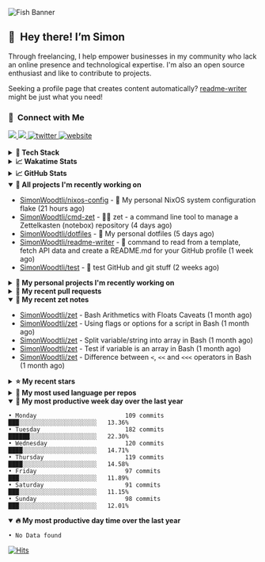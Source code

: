![Fish Banner](assets/fish.webp)

## 👋 &nbsp;Hey there! I’m Simon

Through freelancing, I help empower businesses in my community who lack
an online presence and technological expertise. I'm also an open source
enthusiast and like to contribute to projects.

Seeking a profile page that creates content automatically?
[readme-writer] might be just what you need!

### 🤝 &nbsp;Connect with Me

<div align="left">
<a href="https://linkedin.com/in/simonwoodtli" target="_blank">
<img src="https://img.shields.io/badge/linkedin-1E77B5?style=for-the-badge&logo=linkedin&logoColor=white alt=linkedin" />
</a>
<a href="https://github.com/simonwoodtli" target="_blank">
<img src="https://img.shields.io/badge/github-24292E?style=for-the-badge&logo=github&logoColor=white alt=github" />
</a>
<a href="https://twitter.com/simonwoodtlidev" target="_blank">
<img src="https://img.shields.io/badge/twitter-26a7de?style=for-the-badge&logo=twitter&logoColor=white" alt="twitter"/>
</a>
<a href="https://simonwoodtli.com" target="_blank">
<img src="https://img.shields.io/badge/website-E2925F?style=for-the-badge&logo=google-chrome&logoColor=white" alt="website"/>
</a>
</div>
<br/>


<details>
  <summary><b>🧰 Tech Stack</b></summary>
  <div align="center">

  ![JavaScript](https://img.shields.io/badge/-JavaScript-333333?style=flat&logo=javascript)&nbsp;
  ![HTML](https://img.shields.io/badge/-HTML-333333?style=flat&logo=HTML5)&nbsp;
  ![CSS](https://img.shields.io/badge/-CSS-333333?style=flat&logo=CSS3&logoColor=1572B6)&nbsp;
  ![Shell](https://img.shields.io/badge/-Bash-333333?style=flat&logo=shell)&nbsp;
  ![Python](https://img.shields.io/badge/-Python-333333?style=flat&logo=python)&nbsp;
  ![Go](https://img.shields.io/badge/-Go-333333?style=flat&logo=go)&nbsp;
  ![PostgreSQL](https://img.shields.io/badge/-PostgreSQL-333333?style=flat&logo=postgresql)&nbsp;
  ![MongoDB](https://img.shields.io/badge/-MongoDB-333333?style=flat&logo=mongodb)
  ![Node.js](https://img.shields.io/badge/-Node.js-333333?style=flat&logo=node.js)&nbsp;
  ![Bootstrap](https://img.shields.io/badge/-Bootstrap-333333?style=flat&logo=bootstrap&logoColor=563D7C)&nbsp;
  ![Git](https://img.shields.io/badge/-Git-333333?style=flat&logo=git)&nbsp;
  ![GitHub Actions](https://img.shields.io/badge/-GitHub%20Actions-333333?style=flat&logo=github)&nbsp;
  ![Docker](https://img.shields.io/badge/-Docker-333333?style=flat&logo=docker)&nbsp;
  ![Markdown](https://img.shields.io/badge/-Markdown-333333?style=flat&logo=markdown)&nbsp;
  ![Vim](https://img.shields.io/badge/-Vim-333333?style=flat&logo=vim)&nbsp;
  ![Linux](https://img.shields.io/badge/-Linux-333333?style=flat&logo=linux)&nbsp;
  </div>
</details>

<details>
  <summary><b>📈 Wakatime Stats</b></summary>
  <p align="center"><a href="https://wakatime.com/@SimonWoodtli">
  <img align="center" width="400" height="300" src="https://wakatime.com/share/@SimonWoodtli/7761bcef-e104-47d9-912a-dfd6bf08868b.svg" />
  </a>
  <a href="https://wakatime.com/@SimonWoodtli">
  <img align="center" width="400" height="300" src="https://wakatime.com/share/@SimonWoodtli/341953df-6a40-47b7-8220-ace4eabe0a17.svg" />
  </a></p>

  <h4><b>💬 I've been working with the following languages over the last 7 days</b></h4>

```
• Markdown                       8 hrs 8 mins                   ███████████████████████░░   92.85%
• sh                             24 mins                        █░░░░░░░░░░░░░░░░░░░░░░░░   4.62%
• Other                          10 mins                        █░░░░░░░░░░░░░░░░░░░░░░░░   2.01%
• fstab                          1 min                          ░░░░░░░░░░░░░░░░░░░░░░░░░   0.23%
• dircolors                      1 min                          ░░░░░░░░░░░░░░░░░░░░░░░░░   0.19%
• Text                           0 secs                         ░░░░░░░░░░░░░░░░░░░░░░░░░   0.08%
• JSON                           0 secs                         ░░░░░░░░░░░░░░░░░░░░░░░░░   0.03%
```

  <h4>👷 I've been working on the following projects over the last 7 days</h4>

```
• zet                            8 hrs 3 mins                   ███████████████████████░░   91.89%
• Unknown Project                31 mins                        █░░░░░░░░░░░░░░░░░░░░░░░░   5.96%
• dotfiles                       7 mins                         ░░░░░░░░░░░░░░░░░░░░░░░░░   1.49%
• readme-writer                  3 mins                         ░░░░░░░░░░░░░░░░░░░░░░░░░   0.65%
```

  <h4><b>🛠️ I've been working with the following editors over the last 7 days</b></h4>

```
• Vim                            8 hrs 46 mins                  █████████████████████████   100%
```

  <h4><b>💻 I've been working with the following operating systems over the last 7 days</b></h4>

```
• Linux                          8 hrs 46 mins                  █████████████████████████   100%
```

</details>

<details>
  <summary><b>📈 GitHub Stats</b></summary>
  <div align="center"><a href="https://github.com/anuraghazra/github-readme-stats"><img
  src="https://github-readme-stats.vercel.app/api?username=simonwoodtli&show_icons=true&locale=en&theme=gruvbox"
  align="center" width="40%" height="20%"/></a>
  <a href="https://github-readme-streak-stats.herokuapp.com/"><img src="https://github-readme-streak-stats.herokuapp.com/?user=simonwoodtli&theme=gruvbox"
  align="center" width="40%" height="20%"/></a>
  </div>
</details>

<details open="">
  <summary><b>👷 All projects I'm recently working on</b></summary>

* [SimonWoodtli/nixos-config](https://github.com/SimonWoodtli/nixos-config) - 🏡 My personal NixOS system configuration flake (21 hours ago)
* [SimonWoodtli/cmd-zet](https://github.com/SimonWoodtli/cmd-zet) - 👨‍💻 zet - a command line tool to manage a  Zettelkasten (notebox) repository (4 days ago)
* [SimonWoodtli/dotfiles](https://github.com/SimonWoodtli/dotfiles) - 🏡 My personal dotfiles (5 days ago)
* [SimonWoodtli/readme-writer](https://github.com/SimonWoodtli/readme-writer) - 🤖 command to read from a template, fetch API data and create a README.md for your GitHub profile (1 week ago)
* [SimonWoodtli/test](https://github.com/SimonWoodtli/test) - 👷 test GitHub and git stuff (2 weeks ago)

</details>
<details>
  <summary><b>🌱 My personal projects I'm recently working on</b></summary>

* [SimonWoodtli/nixos-config](https://github.com/SimonWoodtli/nixos-config) - 🏡 My personal NixOS system configuration flake (21 hours ago)
* [SimonWoodtli/cmd-zet](https://github.com/SimonWoodtli/cmd-zet) - 👨‍💻 zet - a command line tool to manage a  Zettelkasten (notebox) repository (4 days ago)
* [SimonWoodtli/dotfiles](https://github.com/SimonWoodtli/dotfiles) - 🏡 My personal dotfiles (5 days ago)
* [SimonWoodtli/readme-writer](https://github.com/SimonWoodtli/readme-writer) - 🤖 command to read from a template, fetch API data and create a README.md for your GitHub profile (1 week ago)
* [SimonWoodtli/test](https://github.com/SimonWoodtli/test) - 👷 test GitHub and git stuff (2 weeks ago)

</details>
<details>
  <summary><b>🔨 My recent pull requests</b></summary>

* [feat: add wireguard-generate-keys script](https://github.com/SimonWoodtli/dotfiles/pull/14) on [SimonWoodtli/dotfiles](https://github.com/SimonWoodtli/dotfiles) (5 months ago)
* [feat: add video-to-gif script](https://github.com/SimonWoodtli/dotfiles/pull/13) on [SimonWoodtli/dotfiles](https://github.com/SimonWoodtli/dotfiles) (5 months ago)
* [feat: add spoof-mac-linux script](https://github.com/SimonWoodtli/dotfiles/pull/12) on [SimonWoodtli/dotfiles](https://github.com/SimonWoodtli/dotfiles) (5 months ago)
* [feat: add sp-tmux script](https://github.com/SimonWoodtli/dotfiles/pull/11) on [SimonWoodtli/dotfiles](https://github.com/SimonWoodtli/dotfiles) (5 months ago)
* [feat: add sp script](https://github.com/SimonWoodtli/dotfiles/pull/10) on [SimonWoodtli/dotfiles](https://github.com/SimonWoodtli/dotfiles) (5 months ago)

</details>
<details open="">
  <summary><b>📝 My recent zet notes</b></summary>

* [SimonWoodtli/zet](https://github.com/SimonWoodtli/zet/tree/9cf3673d707baccfcaaee7f43bbce8f3c7609d63/20230128231131) - Bash Arithmetics with Floats Caveats (1 month ago)
* [SimonWoodtli/zet](https://github.com/SimonWoodtli/zet/tree/a2f1f0ae084a0ecd7b99b7bab900328ef903bd6e/20230119010353) - Using flags or options for a script in Bash (1 month ago)
* [SimonWoodtli/zet](https://github.com/SimonWoodtli/zet/tree/46011f0d5f3000e70ed25df226896163272cb8b8/20230117144015) - Split variable/string into array in Bash (1 month ago)
* [SimonWoodtli/zet](https://github.com/SimonWoodtli/zet/tree/b693c1904301dfd1756a9bb8cb65385e0e853ab3/20230117143605) - Test if variable is an array in Bash (1 month ago)
* [SimonWoodtli/zet](https://github.com/SimonWoodtli/zet/tree/88dbaafe08b99881132f6c704345b742b307ae8c/20230116233517) - Difference between `<`, `<<` and `<<<` operators in Bash (1 month ago)

</details>
<details>
  <summary><b>⭐ My recent stars</b></summary>

* [wustho/epy](https://github.com/wustho/epy) - CLI Ebook (epub2, epub3, fb2, mobi) Reader (1 week ago)
* [sonnyp/Tangram](https://github.com/sonnyp/Tangram) - Browser for your pinned tabs (3 weeks ago)
* [ferdium/ferdium-app](https://github.com/ferdium/ferdium-app) - All your services in one place, built by the community (3 weeks ago)
* [gnif/LookingGlass](https://github.com/gnif/LookingGlass) - An extremely low latency KVMFR (KVM FrameRelay) implementation for guests with VGA PCI Passthrough. (1 month ago)
* [mps-youtube/yewtube](https://github.com/mps-youtube/yewtube) - yewtube, forked from mps-youtube , is a Terminal based YouTube player and downloader. No Youtube API key required. (1 month ago)

</details>
<details>
  <summary><b>💬 My most used language per repos</b></summary>

```
• Shell                          6 repos                        █████████████░░░░░░░░░░░░   50.00%
• JavaScript                     1 repo                         ██░░░░░░░░░░░░░░░░░░░░░░░   8.33%
• CSS                            3 repos                        ██████░░░░░░░░░░░░░░░░░░░   25.00%
• Nix                            1 repo                         ██░░░░░░░░░░░░░░░░░░░░░░░   8.33%
• HTML                           1 repo                         ██░░░░░░░░░░░░░░░░░░░░░░░   8.33%
```

</details>
<details open="">
  <summary><b>📆 My most productive week day over the last year</b></summary>

```
• Monday                         109 commits                    ███░░░░░░░░░░░░░░░░░░░░░░   13.36%
• Tuesday                        182 commits                    ██████░░░░░░░░░░░░░░░░░░░   22.30%
• Wednesday                      120 commits                    ████░░░░░░░░░░░░░░░░░░░░░   14.71%
• Thursday                       119 commits                    ████░░░░░░░░░░░░░░░░░░░░░   14.58%
• Friday                         97 commits                     ███░░░░░░░░░░░░░░░░░░░░░░   11.89%
• Saturday                       91 commits                     ███░░░░░░░░░░░░░░░░░░░░░░   11.15%
• Sunday                         98 commits                     ███░░░░░░░░░░░░░░░░░░░░░░   12.01%
```

</details>
<details open="">
  <summary><b>🔥 My most productive day time over the last year</b></summary>

```
• No Data found                                                   
```

</details>

[![Hits](https://hits.seeyoufarm.com/api/count/incr/badge.svg?url=https%3A%2F%2Fgithub.com%2Fsimonwoodtli&count_bg=%23689D6A&title_bg=%23282828&icon=&icon_color=%23E7E7E7&title=views+%28today+%2F+total%29&edge_flat=false)](https://hits.seeyoufarm.com)

[readme-writer]: <https://github.com/SimonWoodtli/readme-writer>
